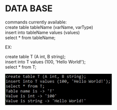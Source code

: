 # DATA BASE
commands currently available:<br/>
create table tableName (varName, varType)<br/>
insert into tableName values (values)<br/>
select * from tableName;<br/>

EX:<br/>

create table T (A int, B string);<br/>
insert into T values (100, 'Hello World!');<br/>
select * from T;<br/>

![Screenshot](DataBase.jpg)
